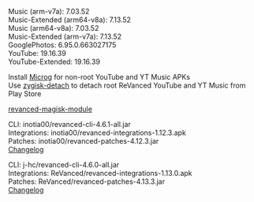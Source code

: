 Music (arm-v7a): 7.03.52  
Music-Extended (arm64-v8a): 7.13.52  
Music (arm64-v8a): 7.03.52  
Music-Extended (arm-v7a): 7.13.52  
GooglePhotos: 6.95.0.663027175  
YouTube: 19.16.39  
YouTube-Extended: 19.16.39  

Install [Microg](https://github.com/ReVanced/GmsCore/releases) for non-root YouTube and YT Music APKs  
Use [zygisk-detach](https://github.com/j-hc/zygisk-detach) to detach root ReVanced YouTube and YT Music from Play Store  

[revanced-magisk-module](https://github.com/j-hc/revanced-magisk-module)
  
CLI: inotia00/revanced-cli-4.6.1-all.jar  
Integrations: inotia00/revanced-integrations-1.12.3.apk  
Patches: inotia00/revanced-patches-4.12.3.jar  
[Changelog](https://github.com/inotia00/revanced-patches/releases/tag/v4.12.3)

CLI: j-hc/revanced-cli-4.6.0-all.jar  
Integrations: ReVanced/revanced-integrations-1.13.0.apk  
Patches: ReVanced/revanced-patches-4.13.3.jar  
[Changelog](https://github.com/ReVanced/revanced-patches/releases/tag/v4.13.3)  
